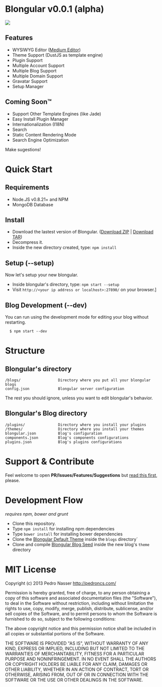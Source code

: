 Blongular v0.0.1 (alpha)
==========================

![](https://dl.dropboxusercontent.com/u/21773527/blongular.png)

## Features
- WYSIWYG Editor ([Medium Editor](https://github.com/daviferreira/medium-editor))
- Theme Support (DustJS as template engine)
- Plugin Support
- Multiple Account Support
- Multiple Blog Support
- Multiple Domain Support
- Gravatar Support
- Setup Manager

## Coming Soon™

- Support Other Template Engines (like Jade)
- Easy Install Plugin Manager
- Internationalization (I18N)
- Search
- Static Content Rendering Mode
- Search Engine Optimization

Make sugestions!

# Quick Start

## Requirements

- Node.JS v0.8.21+ and NPM
- MongoDB Database

## Install

- Download the lastest version of Blongular. ([Download ZIP](https://github.com/blongular/blongular-release/archive/0.0.1.zip) | [Download TAR](https://github.com/blongular/blongular-release/archive/0.0.1.tar.gz))
- Decompress it.
- Inside the new directory created, type: `npm install`

## Setup (--setup)

Now let's setup your new blongular.

- Inside blongular's directory, type: `npm start --setup`
- Visit `http://<your ip address or localhost>:27890/` on your browser.]

## Blog Development (--dev) 

You can run using the development mode for editing your blog without restarting.

      $ npm start --dev

# Structure

## Blongular's directory

```
/blogs/                 Directory where you put all your blongular blogs
config.json             Blongular server configuration
```

The rest you should ignore, unless you want to edit blongular's behavior.

## Blongular's Blog directory
```
/plugins/               Directory where you install your plugins
/themes/                Directory where you install your themes
blongular.json          Blog's configuration
components.json         Blog's components configurations
plugins.json            Blog's plugins configurations
```

# Support & Contribute

Feel welcome to open **PR/Issues/Features/Suggestions** but [read this first](https://github.com/blongular/blongular/blob/master/CONTRIBUTING.md), please.

# Development Flow

*requires npm, bower and grunt*

- Clone this repository.
- Type `npm install` for installing npm dependencies
- Type `bower install` for installing bower dependencies
- Clone the [Blongular Default Theme](http://github.com/blongular/blongular-theme-default) inside the `blogs` directory`
- Clone and compile [Blongular Blog Seed](http://github.com/blongular/blongular-seed) inside the new blog's `theme` directory

# MIT License

Copyright (c) 2013 Pedro Nasser <http://pedroncs.com/>

Permission is hereby granted, free of charge, to any person obtaining a copy
of this software and associated documentation files (the "Software"), to deal
in the Software without restriction, including without limitation the rights
to use, copy, modify, merge, publish, distribute, sublicense, and/or sell
copies of the Software, and to permit persons to whom the Software is
furnished to do so, subject to the following conditions:

The above copyright notice and this permission notice shall be included in
all copies or substantial portions of the Software.

THE SOFTWARE IS PROVIDED "AS IS", WITHOUT WARRANTY OF ANY KIND, EXPRESS OR
IMPLIED, INCLUDING BUT NOT LIMITED TO THE WARRANTIES OF MERCHANTABILITY,
FITNESS FOR A PARTICULAR PURPOSE AND NONINFRINGEMENT. IN NO EVENT SHALL THE
AUTHORS OR COPYRIGHT HOLDERS BE LIABLE FOR ANY CLAIM, DAMAGES OR OTHER
LIABILITY, WHETHER IN AN ACTION OF CONTRACT, TORT OR OTHERWISE, ARISING FROM,
OUT OF OR IN CONNECTION WITH THE SOFTWARE OR THE USE OR OTHER DEALINGS IN
THE SOFTWARE.